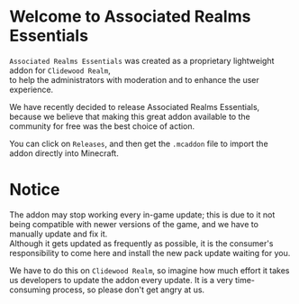 # Welcome to Associated Realms Essentials  
`Associated Realms Essentials` was created as a proprietary lightweight addon for `Clidewood Realm`,  
to help the administrators with moderation and to enhance the user experience.

We have recently decided to release Associated Realms Essentials,  
because we believe that making this great addon available to the community for free was the best choice of action.

You can click on `Releases`, and then get the `.mcaddon` file to import the addon directly into Minecraft.

# Notice  
The addon may stop working every in-game update; this is due to it not being compatible with newer versions of the game, and we have to manually update and fix it.  
Although it gets updated as frequently as possible, it is the consumer's responsibility to come here and install the new pack update waiting for you.

We have to do this on `Clidewood Realm`, so imagine how much effort it takes us developers to update the addon every update. It is a very time-consuming process, so please don't get angry at us.
